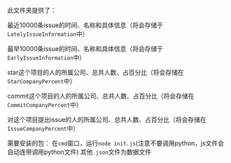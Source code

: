 此文件夹提供了：

最近10000条issue的时间、名称和具体信息（将会存储于`LatelyIssueInformation`中）

最早10000条issue的时间、名称和具体信息（将会存储于`EarlyIssueInformation`中）

star这个项目的人的所属公司、总共人数、占百分比（将会存储在`StarCompanyPercent`中）

commit这个项目的人的所属公司、总共人数、占百分比（将会存储在`CommitCompanyPercent`中）

对这个项目提出issue的人的所属公司、总共人数、占百分比（将会存储在`IssueCompanyPercent`中）

需要安装的包：
在`cmd`窗口，运行`node init.js`(注意不要调用python，js文件会自动连带调用python文件)
其他`.json`文件为数据文件